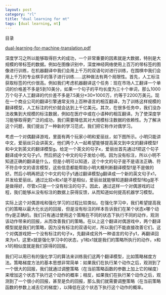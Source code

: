 ```yaml
---
layout: post
category: "rl"
title: "dual learning for mt"
tags: [dual learning, mt]
---
```



目录

<!-- TOC -->


<!-- /TOC -->
[dual-learning-for-machine-translation.pdf](../assets/rl/dual-learning-nmt/dual-learning-for-machine-translation.pdf)

深度学习之所以能够取得巨大的成功，一个非常重要的因素就是大数据，特别是大规模的带标签的数据。例如在图像识别中，深度神经网络使用上百万的带标签的图像进行训练，在机器翻译中我们会用上千万的双语句对进行训练，在围棋中我们会用上千万的专业棋手的落子进行训练……这种做法有两个局限性。首先，人工标注获取标签的代价很高。例如我们考虑机器翻译这个任务：现在市场人工翻译一个单词的价格差不多是5到10美分，如果一个句子的平均长度为三十个单词，那么1000万个句子人工翻译的代价差不多是7.5美分×30×1000万，约等于2200万美元。现在一个商业公司的翻译引擎通常支持上百种语言的相互翻译，为了训练这样规模的翻译模型，人工标注的代价就会达到上千亿美元。其次，在很多任务中，我们没办法收集到大规模的标注数据，例如在医疗中或在小语种的相互翻译。为了使深度学习能够取得更广泛的成功，我们需要降低其对大规模标注数据的依赖性。为了解决这个问题，我们提出了一种新的学习范式，我们把它称作对偶学习。 

考虑一个对偶翻译游戏，里面有两个玩家小明和爱丽丝，如下图所示。小明只能讲中文，爱丽丝只会讲英文，他们两个人一起希望能够提高英文到中文的翻译模型f和中文到英文的翻译模型g。给定一个英文的句子x，爱丽丝首先通过f把这个句子翻译成中文句子y1，然后把这个中文的句子发给小明。因为没有标注，所以小明不知道正确的翻译是什么，但是小明可以知道，这个中文的句子是不是语法正确、符不符合中文的语言模型，这些信息都能帮助小明大概判断翻译模型f是不是做的好。然后小明再把这个中文的句子y1通过翻译模型g翻译成一个新的英文句子x1，并发给爱丽丝。通过比较x和x1是不是相似，爱丽丝就能够知道翻译模型f和g是不是做得好，尽管x只是一个没有标注的句子。因此，通过这样一个对偶游戏的过程，我们能够从没有标注的数据上获得反馈，从而知道如何提高机器学习模型。

实际上这个对偶游戏和强化学习的过程比较类似。在强化学习中，我们希望提高我们的策略以最大化长远的回报，但是没有标注的样本告诉我们在某个状态x哪个动作y是正确的。我们只有通过使用这个策略在不同的状态下执行不同的动作，观测该动作带来的回报，从而改善我们的策略。在以上这个翻译对偶游戏中，两个翻译模型就是我们的策略，因为没有标注的双语句对，所以我们不能直接改善它们。这个对偶游戏把一个没有标注的句子x，先翻译成另外一种语言的句子y1，再翻译回来为x1，这里x就是强化学习中的状态，y1和x1就是我们的策略所执行的动作，x和x1的相似度就是我们获得的回报。

我们可以用已有的强化学习的算法来训练我们这两个翻译模型，比如策略梯度方法。策略梯度方法的基本思想非常简单：如果我们在执行某个动作之后，观测到了一个很大的回报，我们就通过调整策略（在当前策略函数的参数上加上它的梯度）来增加这个状态下执行这个动作的概率；相反，如果我们在执行某个动作之后，观测到了一个很小的回报，甚至是负的回报，那么我们就需要调整策略（在当前策略函数的参数上减去它的梯度），以降低在这个状态下执行这个动作的概率。
